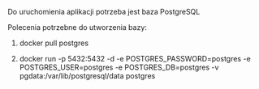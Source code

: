 Do uruchomienia aplikacji potrzeba jest baza PostgreSQL 

Polecenia potrzebne do utworzenia bazy:

1. docker pull postgres
   
2. docker run -p 5432:5432 -d -e POSTGRES_PASSWORD=postgres -e POSTGRES_USER=postgres -e POSTGRES_DB=postgres -v pgdata:/var/lib/postgresql/data postgres